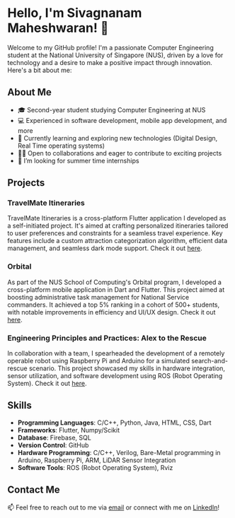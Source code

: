 # Hello, I'm Sivagnanam Maheshwaran! 👋

Welcome to my GitHub profile! I'm a passionate Computer Engineering student at the National University of Singapore (NUS), driven by a love for technology and a desire to make a positive impact through innovation. Here's a bit about me:

## About Me

- 🎓 Second-year student studying Computer Engineering at NUS
- 💻 Experienced in software development, mobile app development, and more
- 🌱 Currently learning and exploring new technologies (Digital Design, Real Time operating systems)
- 👯‍♂️ Open to collaborations and eager to contribute to exciting projects
- 🤔 I’m looking for summer time internships

## Projects

### TravelMate Itineraries

TravelMate Itineraries is a cross-platform Flutter application I developed as a self-initiated project. It's aimed at crafting personalized itineraries tailored to user preferences and constraints for a seamless travel experience. Key features include a custom attraction categorization algorithm, efficient data management, and seamless dark mode support. Check it out [here](https://github.com/Mahesh1772/ItineraryApp).

### Orbital

As part of the NUS School of Computing's Orbital program, I developed a cross-platform mobile application in Dart and Flutter. This project aimed at boosting administrative task management for National Service commanders. It achieved a top 5% ranking in a cohort of 500+ students, with notable improvements in efficiency and UI/UX design. Check it out [here](https://github.com/Mahesh1772/Orbital).

### Engineering Principles and Practices: Alex to the Rescue

In collaboration with a team, I spearheaded the development of a remotely operable robot using Raspberry Pi and Arduino for a simulated search-and-rescue scenario. This project showcased my skills in hardware integration, sensor utilization, and software development using ROS (Robot Operating System). Check it out [here](https://github.com/Mahesh1772/CG2111A-Alex).

## Skills

- **Programming Languages**: C/C++, Python, Java, HTML, CSS, Dart
- **Frameworks**: Flutter, Numpy/Scikit
- **Database**: Firebase, SQL
- **Version Control**: GitHub
- **Hardware Programming**: C/C++, Verilog, Bare-Metal programming in Arduino, Raspberry Pi, ARM, LiDAR Sensor Integration
- **Software Tools**: ROS (Robot Operating System), Rviz

## Contact Me

📫 Feel free to reach out to me via [email](mailto:sivagnanam.maheshwaran@u.nus.edu) or connect with me on [LinkedIn](https://www.linkedin.com/in/siva-mahesh)!

<!--
**Mahesh1772/Mahesh1772** is a ✨ _special_ ✨ repository because its `README.md` (this file) appears on your GitHub profile.

Here are some ideas to get you started:

- 🔭 I’m currently working on ...
- 🌱 I’m currently learning ...
- 👯 I’m looking to collaborate on ...
- 🤔 I’m looking for help with ...
- 💬 Ask me about ...
- 📫 How to reach me: ...
- 😄 Pronouns: ...
- ⚡ Fun fact: ...
-->
